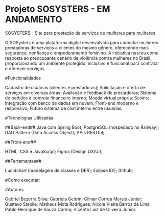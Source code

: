 # Projeto SOSYSTERS -  EM ANDAMENTO

SOSYSTERS - Site para prestação de serviços de mulheres para mulheres

O SOSysters é uma plataforma digital desenvolvida para conectar mulheres prestadoras de serviços a clientes do mesmo gênero, oferecendo mais segurança, confiança e empoderamento feminino.
A iniciativa nasceu como resposta ao preocupante cenário de violência contra mulheres no Brasil, proporcionando um ambiente protegido, inclusivo e funcional para contratar e oferecer serviços.

#Funcionalidades

Cadastro de usuárias (clientes e prestadoras); Solicitação e oferta de serviços em diversas áreas; Avaliação e feedback de prestadoras; Sistema de pedidos e controle financeiro interno; Moeda virtual própria: Scoins; Integração com banco de dados em nuvem; Front-end moderno e responsivo; Futuro sistema de chat interno entre usuárias.

#Tecnologias Utilizadas 

##Back-end##
Java com Spring Boot;
PostgreSQL (hospedado no Railway);
DAO Pattern (Data Access Object);
APIs RESTful;

##Front-end##

HTML, CSS e JavaScript;
Figma (Design UX/UI);

##Ferramentas##

Lucidchart (modelagem de classes e DER);
Eclipse IDE;
Github;

#Como executar:



#Autores

Gabriel Bezerra Silva;
Gabriela Gebrin;
Gilmar Correa Morais Junior;
Gustavo Stabile;
Matheus Mota Rodrigues;
Nicole Vieira Barros de Lima;
Pablo Henrique de Souza Carmo;
Vicente Luiz de Oliveira Junior.
